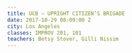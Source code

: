 ```yaml
---
title: UCB – UPRIGHT CITIZEN’S BRIGADE
date: 2017-10-29 08:09:00 Z
city: Los Angeles
classes: IMPROV 201, 101
teachers: Betsy Stover, Gilli Nissim
---
```


